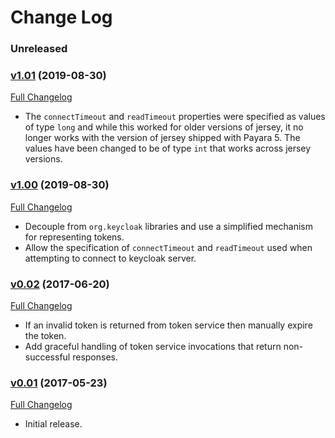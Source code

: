 # Change Log

### Unreleased

### [v1.01](https://github.com/realityforge/keycloak-jaxrs-client-authfilter/tree/v1.01) (2019-08-30)
[Full Changelog](https://github.com/realityforge/keycloak-jaxrs-client-authfilter/compare/v1.00...v1.01)

* The `connectTimeout` and `readTimeout` properties were specified as values of type `long` and while this worked for older versions of jersey, it no longer works with the version of jersey shipped with Payara 5. The values have been changed to be of type `int` that works across jersey versions.

### [v1.00](https://github.com/realityforge/keycloak-jaxrs-client-authfilter/tree/v1.00) (2019-08-30)
[Full Changelog](https://github.com/realityforge/keycloak-jaxrs-client-authfilter/compare/v0.2...v1.00)

* Decouple from `org.keycloak` libraries and use a simplified mechanism for representing tokens.
* Allow the specification of `connectTimeout` and `readTimeout` used when attempting to connect to keycloak server.

### [v0.02](https://github.com/realityforge/keycloak-jaxrs-client-authfilter/tree/v0.02) (2017-06-20)
[Full Changelog](https://github.com/realityforge/keycloak-jaxrs-client-authfilter/compare/v0.01...v0.02)

* If an invalid token is returned from token service then manually expire the token.
* Add graceful handling of token service invocations that return non-successful responses.

### [v0.01](https://github.com/realityforge/keycloak-jaxrs-client-authfilter/tree/v0.01) (2017-05-23)
[Full Changelog](https://github.com/realityforge/keycloak-jaxrs-client-authfilter/compare/2f4de506384500d535a86ba282d7e082db59936b...v0.01)

* Initial release.
